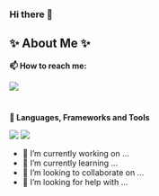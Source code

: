 ### Hi there 👋

## ✨ About Me ✨
<p align="left">

 
<p/>

**📫 How to reach me:**

[<img src="https://img.shields.io/badge/-Email-EA4335?&style=flat&logo=mail-dot-ru&logoColor=white" />](mailto:ellis@rentr.me)

#
**🔭 Languages, Frameworks and Tools**
<p align="left">
  <img src="https://img.shields.io/badge/-HTML-E34F26?style=flat&logo=HTML5&logoColor=white">
  <img src="https://img.shields.io/badge/-Python-3776AB?style=flat&logo=Python&logoColor=white">


- 🔭 I’m currently working on ...
- 🌱 I’m currently learning ...
- 👯 I’m looking to collaborate on ...
- 🤔 I’m looking for help with ...
